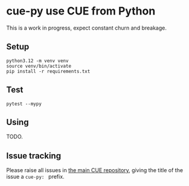 # cue-py use CUE from Python

This is a work in progress, expect constant churn and breakage.

## Setup

```
python3.12 -m venv venv
source venv/bin/activate
pip install -r requirements.txt
```

## Test

```
pytest --mypy
```

## Using

TODO.

## Issue tracking

Please raise all issues in
[the main CUE repository](https://github.com/cue-lang/cue/issues),
giving the title of the issue a `cue-py: ` prefix.
